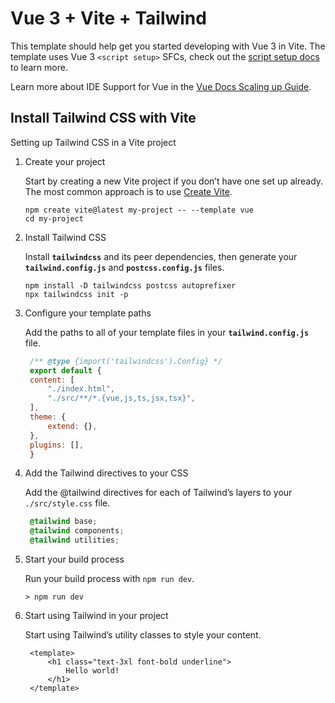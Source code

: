 # Vue 3 + Vite + Tailwind

This template should help get you started developing with Vue 3 in Vite. The template uses Vue 3 `<script setup>` SFCs, check out the [script setup docs](https://v3.vuejs.org/api/sfc-script-setup.html#sfc-script-setup) to learn more.

Learn more about IDE Support for Vue in the [Vue Docs Scaling up Guide](https://vuejs.org/guide/scaling-up/tooling.html#ide-support).

## Install Tailwind CSS with Vite

Setting up Tailwind CSS in a Vite project

1. Create your project

   Start by creating a new Vite project if you don’t have one set up already. The most common approach is to use [Create Vite](https://github.com/vitejs/vite/tree/main/packages/create-vite#readme).

   ```
   npm create vite@latest my-project -- --template vue
   cd my-project
   ```

2. Install Tailwind CSS

   Install **`tailwindcss`** and its peer dependencies, then generate your **`tailwind.config.js`** and **`postcss.config.js`** files.

   ```
   npm install -D tailwindcss postcss autoprefixer
   npx tailwindcss init -p
   ```

3. Configure your template paths

   Add the paths to all of your template files in your **`tailwind.config.js`** file.

   ```javascript
    /** @type {import('tailwindcss').Config} */
    export default {
    content: [
        "./index.html",
        "./src/**/*.{vue,js,ts,jsx,tsx}",
    ],
    theme: {
        extend: {},
    },
    plugins: [],
    }
   ```

4. Add the Tailwind directives to your CSS

   Add the @tailwind directives for each of Tailwind’s layers to your `./src/style.css` file.

   ```css
    @tailwind base;
    @tailwind components;
    @tailwind utilities;
   ```

5. Start your build process

   Run your build process with ``npm run dev``.

   ```terminal
   > npm run dev
   ```

6. Start using Tailwind in your project

   Start using Tailwind’s utility classes to style your content.

   ```vue
    <template>
        <h1 class="text-3xl font-bold underline">
            Hello world!
        </h1>
    </template>
   ```